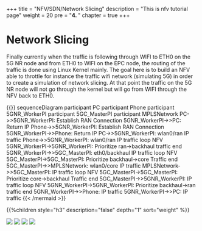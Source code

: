 +++
title = "NFV/SDN/Network Slicing"
description = "This is nfv tutorial page"
weight = 20 
pre = "<b>4. </b>"
chapter = true
+++

# Network Slicing

Finally currently when the traffic is following through WIFI to ETH0 on the 5G NR node and from ETH0 to WIFI on the EPC node, the routing of the 
traffic is done using Linux Kernel mainly.
The goal here is to build an NFV able to throttle for instance the traffic wifi network (simulating 5G) in order to create a simulation of 
network slicing. At that point the traffic on the 5G NR node will not go through the kernel but will go from WIFI through the NFV back to ETH0. 

<!--more-->

{{<mermaid>}}
sequenceDiagram
    participant PC
    participant Phone
    participant 5GNR_WorkerPI
    participant 5GC_MasterPI
    participant MPLSNetwork
    PC->>5GNR_WorkerPI: Establish RAN Connection
    5GNR_WorkerPI->>PC: Return IP
    Phone->>5GNR_WorkerPI: Establish RAN Connection
    5GNR_WorkerPI->>Phone: Return IP
    PC->>5GNR_WorkerPI: wlan0/ran IP traffic
    Phone->>5GNR_WorkerPI: wlan0/ran IP traffic
    loop NFV
        5GNR_WorkerPI->5GNR_WorkerPI: Prioritize ran->backhaul traffic
    end
    5GNR_WorkerPI->>5GC_MasterPI: eth0/backhaul IP traffic
    loop NFV
        5GC_MasterPI->5GC_MasterPI: Prioritize backhaul->core Traffic
    end
    5GC_MasterPI->>MPLSNetwork: wlan0/core IP traffic
    MPLSNetwork->>5GC_MasterPI: IP traffic
    loop NFV
        5GC_MasterPI->5GC_MasterPI: Prioritize core->backhaul Traffic
    end
    5GC_MasterPI->>5GNR_WorkerPI: IP traffic
    loop NFV
        5GNR_WorkerPI->5GNR_WorkerPI: Prioritize backhaul->ran traffic
    end
    5GNR_WorkerPI->>Phone: IP traffic
    5GNR_WorkerPI->>PC: IP traffic
{{< /mermaid >}}

{{%children style="h3" description="false" depth="1" sort="weight" %}}

![](/images/hack4easy/logo_akraino_edge_stack.png)
![](/images/hack4easy/logo_fdio_header.png)
![](/images/hack4easy/logo_onap_2017.png)
![](/images/hack4easy/opnfv_logo_wp.png)
